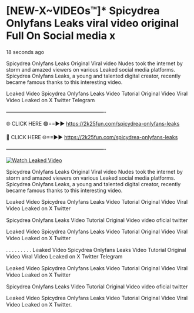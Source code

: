 # [NEW-X~VIDEOs™]* Spicydrea Onlyfans Leaks viral video original Full On Social media x

18 seconds ago

Spicydrea Onlyfans Leaks Original Viral video Nudes took the internet by storm and amazed viewers on various Leaked social media platforms. Spicydrea Onlyfans Leaks, a young and talented digital creator, recently became famous thanks to this interesting video.

L𝚎aked Video Spicydrea Onlyfans Leaks Video Tutorial Original Video Viral Video L𝚎aked on X Twitter Telegram

———————————————————-

🌐 CLICK HERE 🟢==►► https://2k25fun.com/spicydrea-onlyfans-leaks

🔴 CLICK HERE 🌐==►► https://2k25fun.com/spicydrea-onlyfans-leaks

———————————————————-

[![Watch Leaked Video](https://miro.medium.com/v2/resize:fit:828/format:webp/1*cilzJN44JGOrTw9NJCrNHA.gif "Watch Leaked Video")](https://2k25fun.com/spicydrea-onlyfans-leaks)

Spicydrea Onlyfans Leaks Original Viral video Nudes took the internet by storm and amazed viewers on various Leaked social media platforms. Spicydrea Onlyfans Leaks, a young and talented digital creator, recently became famous thanks to this interesting video.

L𝚎aked Video Spicydrea Onlyfans Leaks Video Tutorial Original Video Viral Video L𝚎aked on X Twitter

Spicydrea Onlyfans Leaks Video Tutorial Original Video video oficial twitter

L𝚎aked Video Spicydrea Onlyfans Leaks Video Tutorial Original Video Viral Video L𝚎aked on X Twitter

. . . . . . . . . L𝚎aked Video Spicydrea Onlyfans Leaks Video Tutorial Original Video Viral Video L𝚎aked on X Twitter Telegram

L𝚎aked Video Spicydrea Onlyfans Leaks Video Tutorial Original Video Viral Video L𝚎aked on X Twitter

Spicydrea Onlyfans Leaks Video Tutorial Original Video video oficial twitter

L𝚎aked Video Spicydrea Onlyfans Leaks Video Tutorial Original Video Viral Video L𝚎aked on X Twitter.